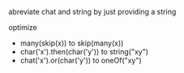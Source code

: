 abreviate chat and string by just providing a string

optimize
- many(skip(x)) to skip(many(x))
- char('x').then(char('y')) to string("xy")
- chat('x').or(char('y')) to oneOf("xy")